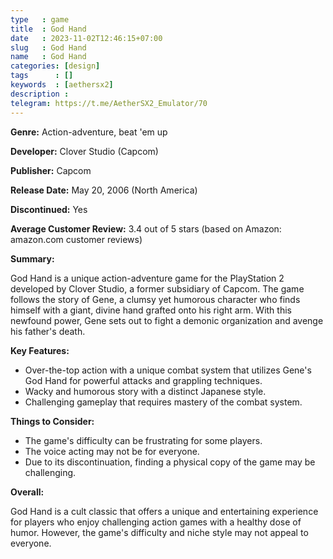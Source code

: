 ```yaml
---
type   : game
title  : God Hand
date   : 2023-11-02T12:46:15+07:00
slug   : God Hand
name   : God Hand
categories: [design]
tags      : []
keywords  : [aethersx2]
description : 
telegram: https://t.me/AetherSX2_Emulator/70
---
```


**Genre:** Action-adventure, beat 'em up

**Developer:** Clover Studio (Capcom)

**Publisher:** Capcom

**Release Date:** May 20, 2006 (North America)

**Discontinued:** Yes

**Average Customer Review:** 3.4 out of 5 stars (based on Amazon: amazon.com customer reviews)

**Summary:**

God Hand is a unique action-adventure game for the PlayStation 2 developed by Clover Studio, a former subsidiary of Capcom. The game follows the story of Gene, a clumsy yet humorous character who finds himself with a giant, divine hand grafted onto his right arm. With this newfound power, Gene sets out to fight a demonic organization and avenge his father's death.

**Key Features:**

* Over-the-top action with a unique combat system that utilizes Gene's God Hand for powerful attacks and grappling techniques.
* Wacky and humorous story with a distinct Japanese style.
* Challenging gameplay that requires mastery of the combat system.

**Things to Consider:**

* The game's difficulty can be frustrating for some players.
* The voice acting may not be for everyone.
* Due to its discontinuation, finding a physical copy of the game may be challenging.

**Overall:**

God Hand is a cult classic that offers a unique and entertaining experience for players who enjoy challenging action games with a healthy dose of humor. However, the game's difficulty and niche style may not appeal to everyone.


